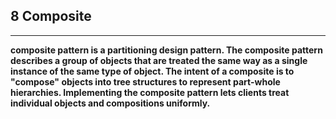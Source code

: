 ## 8 Composite
---
**composite pattern is a partitioning design pattern. The composite pattern describes a group of objects that are treated the same way as a single instance of the same type of object. The intent of a composite is to "compose" objects into tree structures to represent part-whole hierarchies. Implementing the composite pattern lets clients treat individual objects and compositions uniformly.**

